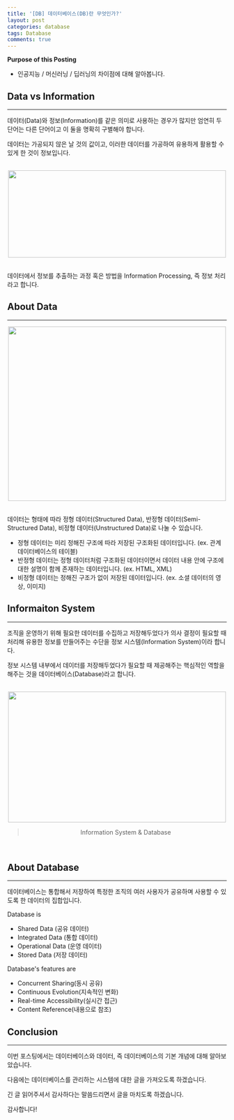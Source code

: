 ```yaml
---
title: '[DB] 데이터베이스(DB)란 무엇인가?'
layout: post
categories: database
tags: Database
comments: true
---
```


**Purpose of this Posting**
- 인공지능 / 머신러닝 / 딥러닝의 차이점에 대해 알아봅니다.




## **Data vs Information**
---





데이터(Data)와 정보(Information)를 같은 의미로 사용하는 경우가 많지만 엄연히 두 단어는 다른 단어이고 이 둘을 명확히 구별해야 합니다.



데이터는 가공되지 않은 날 것의 값이고, 이러한 데이터를 가공하여 유용하게 활용할 수 있게 한 것이 정보입니다.


<br>

<center><img src="https://user-images.githubusercontent.com/97859215/206610528-5d517b9d-4bfe-4457-ad6a-6e1175da4ebc.png" width="500" height="200"></center>

<br>



데이터에서 정보를 추출하는 과정 혹은 방법을 Information Processing, 즉 정보 처리라고 합니다.




## **About Data**
---




<center><img src="https://user-images.githubusercontent.com/97859215/206610630-5c9392eb-7617-4fd7-8a33-4c19d575b533.png" width="500" height="400"></center>

<br>



데이터는 형태에 따라 정형 데이터(Structured Data), 반정형 데이터(Semi-Structured Data), 비정형 데이터(Unstructured Data)로 나눌 수 있습니다. 



+ 정형 데이터는 미리 정해진 구조에 따라 저장된 구조화된 데이터입니다. (ex. 관계 데이터베이스의 테이블)
+ 반정형 데이터는 정형 데이터처럼 구조화된 데이터이면서 데이터 내용 안에 구조에 대한 설명이 함께 존재하는 데이터입니다. (ex. HTML, XML)
+ 비정형 데이터는 정해진 구조가 없이 저장된 데이터입니다. (ex. 소셜 데이터의 영상, 이미지)




## **Informaiton System**
---





조직을 운영하기 위해 필요한 데이터를 수집하고 저장해두었다가 의사 결정이 필요할 때 처리해 유용한 정보를 만들어주는 수단을 정보 시스템(Information System)이라 합니다. 



정보 시스템 내부에서 데이터를 저장해두었다가 필요할 때 제공해주는 핵심적인 역할을 해주는 것을 데이터베이스(Database)라고 합니다.

<br>

<center><img src="https://user-images.githubusercontent.com/97859215/206610795-b0590bf2-3c1d-472d-8311-4662bc982c90.png" width="500" height="300"></center>

> <center>Information System & Database</center>

<br>


## **About Database**

---




데이터베이스는 통합해서 저장하여 특정한 조직의 여러 사용자가 공유하며 사용할 수 있도록 한 데이터의 집합입니다.



Database is

* Shared Data (공유 데이터)
* Integrated Data (통합 데이터)
* Operational Data (운영 데이터)
* Stored Data (저장 데이터)


Database's features are

* Concurrent Sharing(동시 공유)
* Continuous Evolution(지속적인 변화)
* Real-time Accessibility(실시간 접근)
* Content Reference(내용으로 참조)







## **Conclusion**

---



이번 포스팅에서는 데이터베이스와 데이터, 즉 데이터베이스의 기본 개념에 대해 알아보았습니다.



다음에는 데이터베이스를 관리하는 시스템에 대한 글을 가져오도록 하겠습니다.



긴 글 읽어주셔서 감사하다는 말씀드리면서 글을 마치도록 하겠습니다.



감사합니다!









